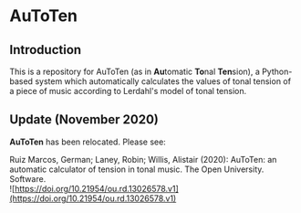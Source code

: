 # AuToTen 


## Introduction

This is a repository for AuToTen (as in **Au**tomatic **To**nal **Ten**sion), a Python-based system which automatically calculates the values of tonal tension of a piece of music according to Lerdahl's model of tonal tension.

## Update (November 2020)

**AuToTen** has been relocated. Please see:

Ruiz Marcos, German; Laney, Robin; Willis, Alistair (2020): AuToTen: an automatic calculator of tension in tonal music. The Open University. Software.  
![https://doi.org/10.21954/ou.rd.13026578.v1](https://doi.org/10.21954/ou.rd.13026578.v1)


